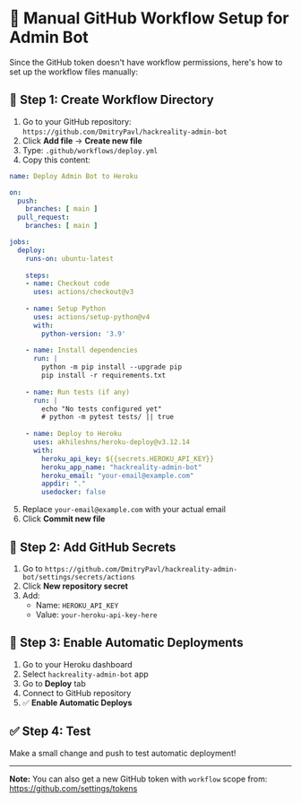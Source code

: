 # 🔧 Manual GitHub Workflow Setup for Admin Bot

Since the GitHub token doesn't have workflow permissions, here's how to set up the workflow files manually:

## 📁 Step 1: Create Workflow Directory

1. Go to your GitHub repository: `https://github.com/DmitryPavl/hackreality-admin-bot`
2. Click **Add file** → **Create new file**
3. Type: `.github/workflows/deploy.yml`
4. Copy this content:

```yaml
name: Deploy Admin Bot to Heroku

on:
  push:
    branches: [ main ]
  pull_request:
    branches: [ main ]

jobs:
  deploy:
    runs-on: ubuntu-latest
    
    steps:
    - name: Checkout code
      uses: actions/checkout@v3
      
    - name: Setup Python
      uses: actions/setup-python@v4
      with:
        python-version: '3.9'
        
    - name: Install dependencies
      run: |
        python -m pip install --upgrade pip
        pip install -r requirements.txt
        
    - name: Run tests (if any)
      run: |
        echo "No tests configured yet"
        # python -m pytest tests/ || true
        
    - name: Deploy to Heroku
      uses: akhileshns/heroku-deploy@v3.12.14
      with:
        heroku_api_key: ${{secrets.HEROKU_API_KEY}}
        heroku_app_name: "hackreality-admin-bot"
        heroku_email: "your-email@example.com"
        appdir: "."
        usedocker: false
```

5. Replace `your-email@example.com` with your actual email
6. Click **Commit new file**

## 🔑 Step 2: Add GitHub Secrets

1. Go to `https://github.com/DmitryPavl/hackreality-admin-bot/settings/secrets/actions`
2. Click **New repository secret**
3. Add:
   - Name: `HEROKU_API_KEY`
   - Value: `your-heroku-api-key-here`

## 🚀 Step 3: Enable Automatic Deployments

1. Go to your Heroku dashboard
2. Select `hackreality-admin-bot` app
3. Go to **Deploy** tab
4. Connect to GitHub repository
5. ✅ **Enable Automatic Deploys**

## ✅ Step 4: Test

Make a small change and push to test automatic deployment!

---

**Note:** You can also get a new GitHub token with `workflow` scope from: https://github.com/settings/tokens
